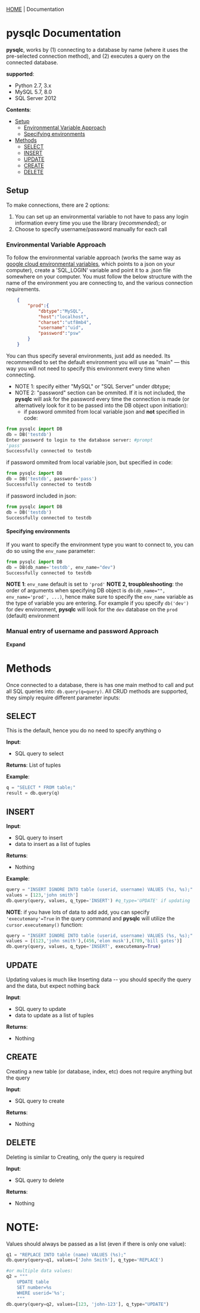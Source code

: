 [HOME](../README.md) | Documentation

# **pysqlc** Documentation

**pysqlc**, works by (1) connecting to a database by name (where it uses the pre-selected connection method), and (2) executes a query on the connected database.

**supported**:
* Python 2.7, 3.x
* MySQL 5.7, 8.0
* SQL Server 2012

**Contents**:
* [Setup](#setup)
    * [Environmental Variable Approach](#environmental-variable-approach)
    * [Specifying environments](#specifying-environments)
* [Methods](#methods)
    * [SELECT](#select)
    * [INSERT](#insert)
    * [UPDATE](#update)
    * [CREATE](#create)
    * [DELETE](#delete)


## Setup

To make connections, there are 2 options:
1. You can set up an environmental variable to not have to pass any login information every time you use the library (*recommended*); or
2. Choose to specify username/password manually for each call

### Environmental Variable Approach
 
To follow the environmental variable approach (works the same way as [google cloud environmental variables](https://cloud.google.com/deployment-manager/docs/configuration/templates/use-environment-variables), which points to a json on your computer), create a 'SQL_LOGIN' variable and point it to a .json file somewhere on your computer. You must follow the below structure with the name of the environment you are connecting to, and the various connection requirements.
   
```json
    {
    	"prod":{
    		"dbtype":"MySQL",
    		"host":"localhost",
    		"charset":"utf8mb4",
    		"username":"uid",
    		"password":"psw"
    	}
    }
```
        
You can thus specify several environments, just add as needed. Its recommended to set the default environment you will use as "main" — this way you will not need to specify this environment every time when connecting.
* NOTE 1: specify either "MySQL" or "SQL Server" under dbtype;    	
* NOTE 2: "password" section can be ommited. If it is not included, the **pysqlc** will ask for the password every time the connection is made (or alternatively look for it to be passed into the DB object upon initiation):
    * if password ommited from local variable json and **not** specified in code:

```python
from pysqlc import DB
db = DB('testdb')
Enter password to login to the database server: #prompt
'pass'
Successfully connected to testdb
```
    
if password ommited from local variable json, but specified in code:

```python
from pysqlc import DB
db = DB('testdb', password='pass')
Successfully connected to testdb
```

if password included in json:

```python
from pysqlc import DB
db = DB('testdb')
Successfully connected to testdb
```
#### Specifying environments

If you want to specify the environment type you want to connect to, you can do so using the `env_name` parameter:

```python
from pysqlc import DB
db = DB(db_name='testdb', env_name="dev")
Successfully connected to testdb
```
**NOTE 1**: `env_name` default is set to `'prod'`
**NOTE 2, troupbleshooting**: the order of arguments when specifying DB object is `db(db_name="", env_name='prod', ...)`, hence make sure to specify the `env_name` variable as the type of variable you are entering. For example if you specify `db('dev')` for dev environment, **pysqlc** will look for the `dev` database on the `prod` (default) environment

### Manual entry of username and password Approach

**Expand**

# Methods

Once connected to a database, there is  has one main method to call and put all SQL queries into: `db.query(q=query)`. All CRUD methods are supported, they simply require different parameter inputs:

## SELECT

This is the default, hence you do no need to specify anything o

**Input**:
* SQL query to select

**Returns**:
List of tuples

**Example**:

```python
q = "SELECT * FROM table;"
result = db.query(q)
```

## INSERT 

**Input**:
* SQL query to insert 
* data to insert as a list of tuples

**Returns**:
* Nothing

**Example**:

```python
query = "INSERT IGNORE INTO table (userid, username) VALUES (%s, %s);"
values = [123,'john smith']
db.query(query, values, q_type='INSERT') #q_type='UPDATE' if updating
```

**NOTE**: if you have lots of data to add add, you can specify `'executemany'=True` in the query command and **pysqlc** will utilize the `cursor.executemany()` function:
   
```python
query = "INSERT IGNORE INTO table (userid, username) VALUES (%s, %s);"
values = [(123,'john smith'),(456,'elon musk'),(789,'bill gates')]
db.query(query, values, q_type='INSERT', executemany=True)
```

## UPDATE 
   
Updating values is much like Inserting data -- you should specify the query and the data, but expect nothing back

**Input**:
* SQL query to update 
* data to update as a list of tuples

**Returns**:
* Nothing

## CREATE
   
Creating a new table (or database, index, etc) does not require anything but the query 

**Input**:
* SQL query to create 

**Returns**:
* Nothing

## DELETE

Deleting is similar to Creating, only the query is required

**Input**:
* SQL query to delete

**Returns**:
* Nothing

# NOTE:

Values should always be passed as a list (even if there is only one value):

```python
q1 = "REPLACE INTO table (name) VALUES (%s);"
db.query(query=q1, values=['John Smith'], q_type='REPLACE')

#or multiple data values:
q2 = """
    UPDATE table
    SET number=%s
    WHERE userid='%s';
    """
db.query(query=q2, values=[123, 'john-123'], q_type="UPDATE")
```